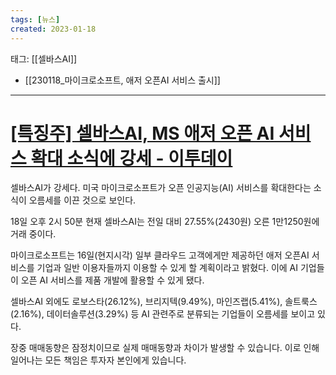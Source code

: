 ```yaml
---
tags: [뉴스]
created: 2023-01-18
---
```


태그: [[셀바스AI]]
- [[230118_마이크로소프트, 애저 오픈AI 서비스 출시]]

___

# [[특징주] 셀바스AI, MS 애저 오픈 AI 서비스 확대 소식에 강세 - 이투데이](https://m.etoday.co.kr/view.php?idxno=2213993)

셀바스AI가 강세다. 미국 마이크로소프트가 오픈 인공지능(AI) 서비스를 확대한다는 소식이 오름세를 이끈 것으로 보인다.

18일 오후 2시 50분 현재 셀바스AI는 전일 대비 27.55%(2430원) 오른 1만1250원에 거래 중이다.

마이크로소프트는 16일(현지시각) 일부 클라우드 고객에게만 제공하던 애저 오픈AI 서비스를 기업과 일반 이용자들까지 이용할 수 있게 할 계획이라고 밝혔다. 이에 AI 기업들이 오픈 AI 서비스를 제품 개발에 활용할 수 있게 됐다.

셀바스AI 외에도 로보스타(26.12%), 브리지텍(9.49%), 마인즈랩(5.41%), 솔트룩스(2.16%), 데이터솔루션(3.29%) 등 AI 관련주로 분류되는 기업들이 오름세를 보이고 있다.

장중 매매동향은 잠정치이므로 실제 매매동향과 차이가 발생할 수 있습니다. 이로 인해 일어나는 모든 책임은 투자자 본인에게 있습니다.

